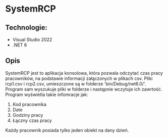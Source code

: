 # SystemRCP

## Technologie:
* Visual Studio 2022
* .NET 6

## Opis
SystemRCP jest to aplikacja konsolowa, która pozwala odczytać czas pracy pracowników, na podstawie informacji załączonych w plikach csv. Pliki rcp1.csv i rcp2.csv, umieszczone są w folderze 'bin/Debug/net6.0/'.
Program sam wyszukuje pliki w folderze i następnie wczytuje ich zawrtość. Program wyświetla takie infomracje jak: 

1. Kod pracownika
2. Date
3. Godziny pracy
4. Łączny czas pracy

Każdy pracownik posiada tylko jeden obiekt na dany dzień.
